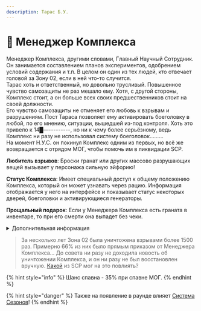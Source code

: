```yaml
---
description: Тарас Б.У.
---
```


# 🤵 Менеджер Комплекса

Менеджер Комплекса, другими словами, Главный Научный Сотрудник. Он занимается составлением планов экспериментов, одобрением условий содержания и т.п. В целом он один из тех людей, кто отвечает головой за Зону 02, если в ней что-то случится.\
Тарас хоть и ответственный, но довольно трусливый. Повышенное чувство самозащиты не раз мешало ему. Хотя, с другой стороны, Комплекс стоит, а он больше всех своих предшественников стоит на своей должности.\
Его чувство самозащиты не отменяет его любовь к взрывам и разрушениям. Пост Тараса позволяет ему активировать боеголовку в любой, по его мнению, ситуации, вышедшей из-под контроля. Хоть это привело к 14█—---------, но ни к чему более серьёзному, ведь Комплекс ни разу не использовал систему боеголовок………\
На момент Н.У.С. он покинул Комплекс одним из первых, но всё же возвращается с отрядом МОГ, чтобы помочь им в ликвидации SCP.

**Любитель взрывов**: Броски гранат или других массово разрушающих вещей вызывает у персонажа сильную эйфорию!

**Статус Комплекса**: Имеет специальный доступ к общему положению Комплекса, который он может узнавать через рацию. Информация отображается у него на интерфейсе и показывает статус некоторых дверей, боеголовки и активирующиеся генераторы.

**Прощальный подарок**: Если у Менеджера Комплекса есть граната в инвентаре, то при его смерти она выпадет без чеки.

<details>

<summary>Дополнительная информация</summary>

* **Класс**: Капитан МОГ
* **Оружие**: Crossvec
* **Уровень доступа**: Карта Менеджера Комплекса
* **Броня**: Боевая броня
* **Особое снаряжение**: Гранаты

</details>

> За несколько лет Зона 02 была уничтожена взрывами более 1500 раз. Примерно 66% из них было прямым приказом от Менеджера Комплекса… До совета ни разу не доходила новость об уничтожении Комплекса, и он ни разу не был восстановлен вручную. [Какой](../tut/janitor.md) из SCP мог на это повлиять?

{% hint style="info" %}
Шанс спавна - 35% при спавне МОГ.
{% endhint %}

{% hint style="danger" %}
Также на появление в раунде влияет [Система Сезонов](../../server-systems/seasons-system.md)!
{% endhint %}
